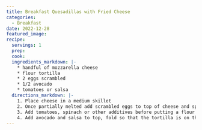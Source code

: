 ```yaml
---
title: Breakfast Quesadillas with Fried Cheese
categories:
  - Breakfast
date: 2022-12-28
featured_image:
recipe:
  servings: 1
  prep:
  cook:
  ingredients_markdown: |-
    * handful of mozzarella cheese
    * flour tortilla
    * 2 eggs scrambled
    * 1/2 avocado
    * tomatoes or salsa
  directions_markdown: |-
    1. Place cheese in a medium skillet
    2. Once partially melted add scrambled eggs to top of cheese and spread throughout pan. 
    3. Add tomatoes, spinach or other additives before putting a flour tortilla on top and flip
    4. Add avocado and salsa to top, fold so that the tortilla is on the out side and serve
---
```

